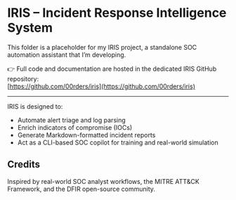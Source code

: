 # IRIS – Incident Response Intelligence System

This folder is a placeholder for my IRIS project, a standalone SOC automation assistant that I’m developing.

👉 Full code and documentation are hosted in the dedicated IRIS GitHub repository:  
[https://github.com/00rders/iris](https://github.com/00rders/iris)

---

IRIS is designed to:
- Automate alert triage and log parsing
- Enrich indicators of compromise (IOCs)
- Generate Markdown-formatted incident reports
- Act as a CLI-based SOC copilot for training and real-world simulation

## Credits

Inspired by real-world SOC analyst workflows, the MITRE ATT&CK Framework, and the DFIR open-source community.

